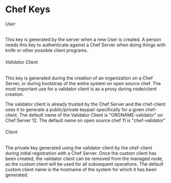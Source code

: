 # Chef Keys
###### User
This key is generated by the server when a new User is created.
A person needs this key to authenticate against a Chef Server when doing things with knife or other possible client programs.

###### Validator Client
This key is generated during the creation of an organization on a Chef Server, or during bootstrap of the entire system on open source chef.
The most important use for a validator client is as a proxy during node/client creation.

The validator client is already trusted by the Chef Server and the chef-client uses it to generate a public/private keypair specifically for a given chef-client. The default name of the Validator Client is "ORGNAME-validator" on Chef Server 12. The default name on open source chef 11 is "chef-validator"

###### Client
The private key generated using the validator client by the chef-client during initial registration with a Chef Server. Once the custom client has been created, the validator client can be removed from the managed node, as the custom client will be used for all subsequent operations. The default custom client name is the hostname of the system for which it has been generated.

